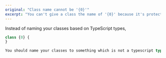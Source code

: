 ```yaml
---
original: "Class name cannot be '{0}'"
excerpt: "You can't give a class the name of '{0}' because it's protected by TypeScript."
---
```


Instead of naming your classes based on TypeScript types,

```ts
class {0} {
}

You should name your classes to something which is not a typescript type. Checkout types here, [Everyday Types](https://www.typescriptlang.org/docs/handbook/2/everyday-types.html)